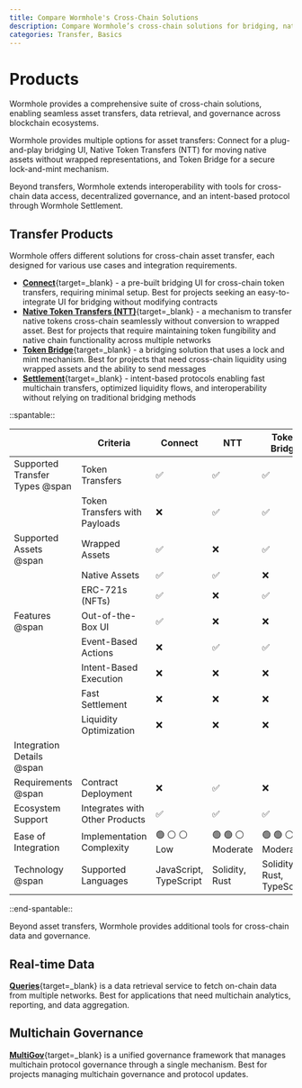 ```yaml
---
title: Compare Wormhole's Cross-Chain Solutions
description: Compare Wormhole’s cross-chain solutions for bridging, native transfers, data queries, and governance to enable seamless blockchain interoperability.
categories: Transfer, Basics
---
```


# Products 

Wormhole provides a comprehensive suite of cross-chain solutions, enabling seamless asset transfers, data retrieval, and governance across blockchain ecosystems.

Wormhole provides multiple options for asset transfers: Connect for a plug-and-play bridging UI, Native Token Transfers (NTT) for moving native assets without wrapped representations, and Token Bridge for a secure lock-and-mint mechanism.

Beyond transfers, Wormhole extends interoperability with tools for cross-chain data access, decentralized governance, and an intent-based protocol through Wormhole Settlement.

## Transfer Products

Wormhole offers different solutions for cross-chain asset transfer, each designed for various use cases and integration requirements.

- [**Connect**](/docs/build/transfers/connect/overview/){target=\_blank} - a pre-built bridging UI for cross-chain token transfers, requiring minimal setup. Best for projects seeking an easy-to-integrate UI for bridging without modifying contracts
- [**Native Token Transfers (NTT)**](/docs/learn/transfers/native-token-transfers/overview/){target=\_blank} - a mechanism to transfer native tokens cross-chain seamlessly without conversion to wrapped asset. Best for projects that require maintaining token fungibility and native chain functionality across multiple networks
- [**Token Bridge**](/docs/learn/transfers/token-bridge/){target=\_blank} - a bridging solution that uses a lock and mint mechanism. Best for projects that need cross-chain liquidity using wrapped assets and the ability to send messages
- [**Settlement**](/docs/learn/messaging/wormhole-settlement/overview/){target=\_blank} - intent-based protocols enabling fast multichain transfers, optimized liquidity flows, and interoperability without relying on traditional bridging methods

<div markdown class="full-width">

::spantable::

|                                | Criteria                              | Connect            | NTT                | Token Bridge       | Settlement         |
|--------------------------------|---------------------------------------|--------------------|--------------------|--------------------|--------------------|
| Supported Transfer Types @span | Token Transfers                       | :white_check_mark: | :white_check_mark: | :white_check_mark: | :white_check_mark: |
|                                | Token Transfers with Payloads         | :x:                | :white_check_mark: | :white_check_mark: | :white_check_mark: |
| Supported Assets @span         | Wrapped Assets                        | :white_check_mark: | :x:                | :white_check_mark: | :white_check_mark: |
|                                | Native Assets                         | :white_check_mark: | :white_check_mark: | :x:                | :white_check_mark: |
|                                | ERC-721s (NFTs)                       | :white_check_mark: | :x:                | :white_check_mark: | :white_check_mark: |
| Features @span                 | Out-of-the-Box UI                     | :white_check_mark: | :x:                | :x:                | :white_check_mark: |
|                                | Event-Based Actions                   | :x:                | :white_check_mark: | :white_check_mark: | :x:                |
|                                | Intent-Based Execution                | :x:                | :x:                | :x:                | :white_check_mark: |
|                                | Fast Settlement                       | :x:                | :x:                | :x:                | :white_check_mark: |
|                                | Liquidity Optimization                | :x:                | :x:                | :x:                | :white_check_mark: |
| Integration Details @span      |                                       |                    |                    |                    |                    |
| Requirements @span             | Contract Deployment                   | :x:                | :white_check_mark: | :x:                |:x:  |
| Ecosystem Support              | Integrates with Other Products        | :white_check_mark: | :white_check_mark: | :white_check_mark: |:white_check_mark: |
| Ease of Integration            | Implementation Complexity             | :green_circle: :white_circle: :white_circle: <br> Low | :green_circle: :green_circle: :white_circle: <br> Moderate | :green_circle: :green_circle: :white_circle: <br> Moderate |:green_circle: :white_circle: :white_circle: <br> Low |
| Technology @span               | Supported Languages                   | JavaScript, TypeScript | Solidity, Rust | Solidity, Rust, TypeScript | TypeScript |

::end-spantable::

</div>

Beyond asset transfers, Wormhole provides additional tools for cross-chain data and governance.

## Real-time Data

[**Queries**](/docs/build/queries/overview/){target=\_blank} is a data retrieval service to fetch on-chain data from multiple networks. Best for applications that need multichain analytics, reporting, and data aggregation.

## Multichain Governance

[**MultiGov**](/docs/learn/governance/overview/){target=\_blank} is a unified governance framework that manages multichain protocol governance through a single mechanism. Best for projects managing multichain governance and protocol updates.